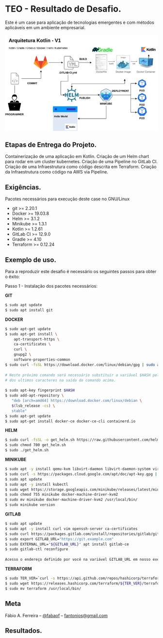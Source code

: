 # TEO - Resultado de Desafio.

Este é um case para aplicação de tecnologias emergentes e com métodos aplicáveis em um ambiente empresarial.

![Arquitetura Kotlin](docs/resources/arquitetura_kotlin.jpg "Arquitetura Kotlin")

## Etapas de Entrega do Projeto.

Containerização de uma aplicação em Kotlin.
Criação de um Helm chart para rodar em um cluster kubernetes.
Criação de uma Pipeline no GitLab CI.
Criação de uma Infraestrutura como código descrita em Terraform.
Criação da Infraestrutura como código na AWS via Pipeline.

## Exigências.

Pacotes necessários para execução deste case no GNU/Linux

* git >= 2.20.1
* Docker >= 19.03.8
* Helm >= 3.1.2
* Minikube >= 1.3.1
* Kotlin >= 1.2.61
* GitLab CI >= 12.9.0
* Gradle >= 4.10
* Terraform >= 0.12.24
 
## Exemplo de uso.

Para a reproduzir este desafio é necessário os seguintes passos para obter o êxito:

Passo 1 - Instalação dos pacotes necessários:

**GIT**
```sh
$ sudo apt update
$ sudo apt install git 
```
**DOCKER**
```sh
$ sudo apt-get update
$ sudo apt-get install \
    apt-transport-https \
    ca-certificates \
    curl \
    gnupg2 \
    software-properties-common
$ sudo curl -fsSL https://download.docker.com/linux/debian/gpg | sudo apt-key add -

# Neste próximo comando será necessário substituir a variável $HASH pelo resultado 
# dos ultimos caracteres na saída do comando acima.

$ sudo apt-key fingerprint $HASH
$ sudo add-apt-repository \
   "deb [arch=amd64] https://download.docker.com/linux/debian \
   $(lsb_release -cs) \
   stable"
$ sudo apt-get update
$ sudo apt-get install docker-ce docker-ce-cli containerd.io
```
**HELM**
```sh
$ sudo curl -fsSL -o get_helm.sh https://raw.githubusercontent.com/helm/helm/master/scripts/get-helm-3
$ sudo chmod 700 get_helm.sh
$ sudo ./get_helm.sh
```
**MINIKUBE**
```sh
$ sudo apt -y install qemu-kvm libvirt-daemon libvirt-daemon-system virtinst bridge-util
$ sudo curl -s https://packages.cloud.google.com/apt/doc/apt-key.gpg | apt-key add -
$ sudo apt update
$ sudo apt -y install kubectl
$ sudo wget https://storage.googleapis.com/minikube/releases/latest/minikube-linux-amd64 -O minikube
$ sudo chmod 755 minikube docker-machine-driver-kvm2
$ sudo mv minikube docker-machine-driver-kvm2 /usr/local/bin/
$ sudo minikube version
```
**GITLAB**
```sh
$ sudo apt update
$ sudo apt -y install curl vim openssh-server ca-certificates
$ sudo curl https://packages.gitlab.com/install/repositories/gitlab/gitlab-ce/script.deb.sh | sudo bash
$ sudo export GITLAB_URL="https://git.example.com"
$ sudo EXTERNAL_URL="${GITLAB_URL}" apt install gitlab-ce
$ sudo gitlab-ctl reconfigure

Acesso o endereço definido por você na variável GITLAB_URL em nosso exemplo utilizamos: http://gitlab.example.com
```
**TERRAFORM**
```sh
$ sudo TER_VER=`curl -s https://api.github.com/repos/hashicorp/terraform/releases/latest | grep tag_name | cut -d: -f2 | tr -d \"\,\v | awk '{$1=$1};1'`
$ sudo wget https://releases.hashicorp.com/terraform/${TER_VER}/terraform_${TER_VER}_linux_amd64.zip
$ sudo mv terraform /usr/local/bin/
```

## Meta

Fábio A. Ferreira – [@fabaof](https://twitter.com/fabaof) – fantonios@gmail.com

## Resultados.


